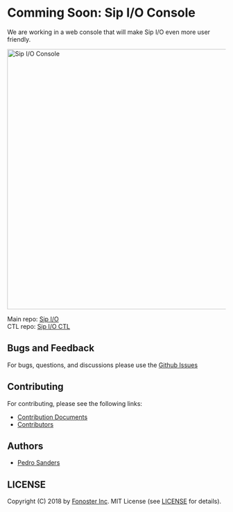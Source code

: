# Comming Soon: Sip I/O Console

We are working in a web console that will make Sip I/O even more user friendly.

<a href="https://github.com/fonoster/sipiowctl"><img src="https://raw.githubusercontent.com/fonoster/sipiowctl/master/public/sipiowctl.png" alt="Sip I/O Console" width="600"></a>

Main repo: <a href="https://github.com/fonoster/sipio">Sip I/O</a> <br/>
CTL repo: <a href="https://github.com/fonoster/sipioctl">Sip I/O CTL</a>

## Bugs and Feedback

For bugs, questions, and discussions please use the [Github Issues](https://github.com/fonoster/sipio/issues)

## Contributing

For contributing, please see the following links:

 - [Contribution Documents](https://github.com/fonoster/sipio/blob/master/CONTRIBUTING.md)
 - [Contributors](https://github.com/fonoster/graphs/contributors)

## Authors
 - [Pedro Sanders](https://github.com/psanders)

## LICENSE
Copyright (C) 2018 by [Fonoster Inc](https://github.com/fonoster). MIT License (see [LICENSE](https://github.com/fonoster/sipio/blob/master/LICENSE) for details).
